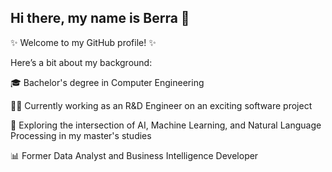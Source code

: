 ## Hi there, my name is Berra 👋

✨ Welcome to my GitHub profile! ✨

Here’s a bit about my background:

🎓 Bachelor's degree in Computer Engineering

👩‍💻 Currently working as an R&D Engineer on an exciting software project

🔬 Exploring the intersection of AI, Machine Learning, and Natural Language Processing in my master's studies

📊 Former Data Analyst and Business Intelligence Developer
